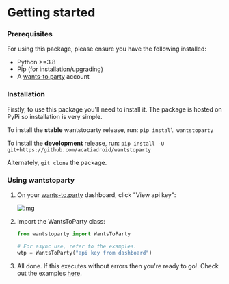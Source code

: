 # Getting started

### Prerequisites
For using this package, please ensure you have the following installed:
* Python >=3.8
* Pip (for installation/upgrading)
* A [wants-to.party](https://wants-to.party) account

### Installation
Firstly, to use this package you'll need to install it. The package is hosted on PyPi so installation is very simple.

To install the **stable** wantstoparty release, run:
```pip install wantstoparty```

To install the **development** release, run:
```pip install -U git+https://github.com/acatiadroid/wantstoparty```

Alternately, `git clone` the package.

### Using wantstoparty
1. On your [wants-to.party](https://wants-to.party) dashboard, click "View api key":
    
    ![img](https://user-images.githubusercontent.com/69216256/180094711-f3428246-e369-440f-84d7-d9eba7a9d8bc.png)

2. Import the WantsToParty class:
    ```py
    from wantstoparty import WantsToParty

    # For async use, refer to the examples.
    wtp = WantsToParty("api key from dashboard")
    ```

3. All done. If this executes without errors then you're ready to go!. Check out the examples [here](examples.md).